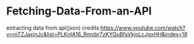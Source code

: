 # Fetching-Data-From-an-API
extracting data from api(json)
 credits:https://www.youtube.com/watch?v=roTZJaxjnJc&list=PLKnIA16_Rmvbr7zKYQuBfsVkjoLcJgxHH&index=18
